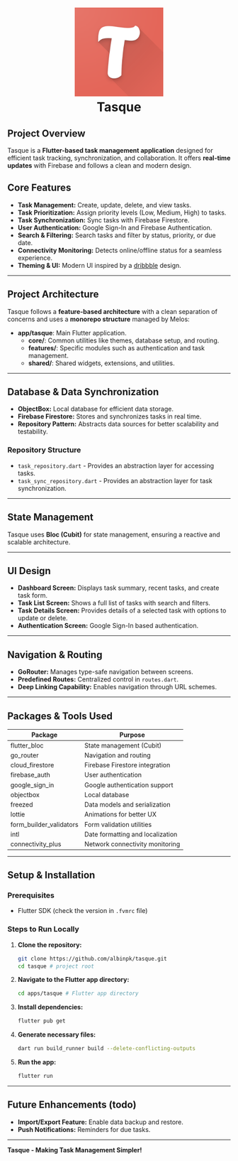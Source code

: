 <h1 align="center">
    <img src="apps/tasque/assets/logo/logo-1024.png" height="200px" alt="BookMyShow Tracker logo" />
    <br>
    Tasque
</h1>

## Project Overview

Tasque is a **Flutter-based task management application** designed for efficient task tracking, synchronization, and collaboration. It offers **real-time updates** with Firebase and follows a clean and modern design.

## Core Features

- **Task Management:** Create, update, delete, and view tasks.
- **Task Prioritization:** Assign priority levels (Low, Medium, High) to tasks.
- **Task Synchronization:** Sync tasks with Firebase Firestore.
- **User Authentication:** Google Sign-In and Firebase Authentication.
- **Search & Filtering:** Search tasks and filter by status, priority, or due date.
- **Connectivity Monitoring:** Detects online/offline status for a seamless experience.
- **Theming & UI:** Modern UI inspired by a [dribbble](https://dribbble.com/shots/23472405-Streamline-Mobile-App-Design) design.

---

## Project Architecture

Tasque follows a **feature-based architecture** with a clean separation of concerns and uses a **monorepo structure** managed by Melos:

- **app/tasque**: Main Flutter application.
  - **core/**: Common utilities like themes, database setup, and routing.
  - **features/**: Specific modules such as authentication and task management.
  - **shared/**: Shared widgets, extensions, and utilities.

---

## Database & Data Synchronization

- **ObjectBox:** Local database for efficient data storage.
- **Firebase Firestore:** Stores and synchronizes tasks in real time.
- **Repository Pattern:** Abstracts data sources for better scalability and testability.

### Repository Structure

- `task_repository.dart` - Provides an abstraction layer for accessing tasks.
- `task_sync_repository.dart` - Provides an abstraction layer for task synchronization.

---

## State Management

Tasque uses **Bloc (Cubit)** for state management, ensuring a reactive and scalable architecture.

---

## UI Design

- **Dashboard Screen:** Displays task summary, recent tasks, and create task form.
- **Task List Screen:** Shows a full list of tasks with search and filters.
- **Task Details Screen:** Provides details of a selected task with options to update or delete.
- **Authentication Screen:** Google Sign-In based authentication.

---

## Navigation & Routing

- **GoRouter:** Manages type-safe navigation between screens.
- **Predefined Routes:** Centralized control in `routes.dart`.
- **Deep Linking Capability:** Enables navigation through URL schemes.

---

## Packages & Tools Used

| Package                 | Purpose                          |
| ----------------------- | -------------------------------- |
| flutter_bloc            | State management (Cubit)         |
| go_router               | Navigation and routing           |
| cloud_firestore         | Firebase Firestore integration   |
| firebase_auth           | User authentication              |
| google_sign_in          | Google authentication support    |
| objectbox               | Local database                   |
| freezed                 | Data models and serialization    |
| lottie                  | Animations for better UX         |
| form_builder_validators | Form validation utilities        |
| intl                    | Date formatting and localization |
| connectivity_plus       | Network connectivity monitoring  |

---

## Setup & Installation

### Prerequisites

- Flutter SDK (check the version in `.fvmrc` file)

### Steps to Run Locally

1. **Clone the repository:**
   ```sh
   git clone https://github.com/albinpk/tasque.git
   cd tasque # project root
   ```
2. **Navigate to the Flutter app directory:**
   ```sh
   cd apps/tasque # Flutter app directory
   ```
3. **Install dependencies:**
   ```sh
   flutter pub get
   ```
4. **Generate necessary files:**
   ```sh
   dart run build_runner build --delete-conflicting-outputs
   ```
5. **Run the app:**
   ```sh
   flutter run
   ```

---

## Future Enhancements (todo)

- **Import/Export Feature:** Enable data backup and restore.
- **Push Notifications:** Reminders for due tasks.

---

**Tasque - Making Task Management Simpler!**
